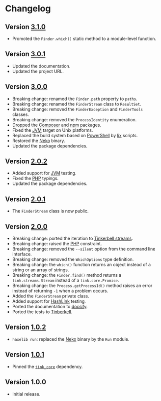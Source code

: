 # Changelog

## Version [3.1.0](https://bitbucket.org/cedx/which.hx/branches/compare/v3.1.0..v3.0.1)
- Promoted the `Finder.which()` static method to a module-level function.

## Version [3.0.1](https://bitbucket.org/cedx/which.hx/branches/compare/v3.0.1..v3.0.0)
- Updated the documentation.
- Updated the project URL.

## Version [3.0.0](https://bitbucket.org/cedx/which.hx/branches/compare/v3.0.0..v2.0.2)
- Breaking change: renamed the `Finder.path` property to `paths`.
- Breaking change: renamed the `FinderStream` class to `ResultSet`.
- Breaking change: removed the `FinderException` and `FinderTools` classes.
- Breaking change: removed the `ProcessIdentity` enumeration.
- Dropped the [Composer](https://getcomposer.org) and [npm](https://www.npmjs.com) packages.
- Fixed the [JVM](https://www.java.com) target on Unix platforms.
- Replaced the build system based on [PowerShell](https://docs.microsoft.com/en-us/powershell) by [lix](https://github.com/lix-pm/lix.client) scripts.
- Restored the [Neko](https://nekovm.org) binary.
- Updated the package dependencies.

## Version [2.0.2](https://bitbucket.org/cedx/which.hx/branches/compare/v2.0.2..v2.0.1)
- Added support for [JVM](https://www.java.com) testing.
- Fixed the [PHP](https://www.php.net) typings.
- Updated the package dependencies.

## Version [2.0.1](https://bitbucket.org/cedx/which.hx/branches/compare/v2.0.1..v2.0.0)
- The `FinderStream` class is now public.

## Version [2.0.0](https://bitbucket.org/cedx/which.hx/branches/compare/v2.0.0..v1.0.2)
- Breaking change: ported the iteration to [Tinkerbell streams](https://github.com/haxetink/tink_streams).
- Breaking change: raised the [PHP](https://www.php.net) constraint.
- Breaking change: removed the `--silent` option from the command line interface.
- Breaking change: removed the `WhichOptions` type definition.
- Breaking change: the `which()` function returns an object instead of a string or an array of strings. 
- Breaking change: the `Finder.find()` method returns a `tink.streams.Stream` instead of a `tink.core.Promise`.
- Breaking change: the `Process.getProcessId()` method raises an error instead of returning `-1` when a problem occurs.
- Added the `FinderStream` private class.
- Added support for [HashLink](https://hashlink.haxe.org) testing.
- Ported the documentation to [docsify](https://docsify.js.org).
- Ported the tests to [Tinberkell](https://haxetink.github.io/tink_unittest).

## Version [1.0.2](https://bitbucket.org/cedx/which.hx/branches/compare/v1.0.2..v1.0.1)
- `haxelib run`: replaced the [Neko](https://nekovm.org) binary by the `Run` module.

## Version [1.0.1](https://bitbucket.org/cedx/which.hx/branches/compare/v1.0.1..v1.0.0)
- Pinned the [`tink_core`](https://lib.haxe.org/p/tink_core) dependency.

## Version 1.0.0
- Initial release.
